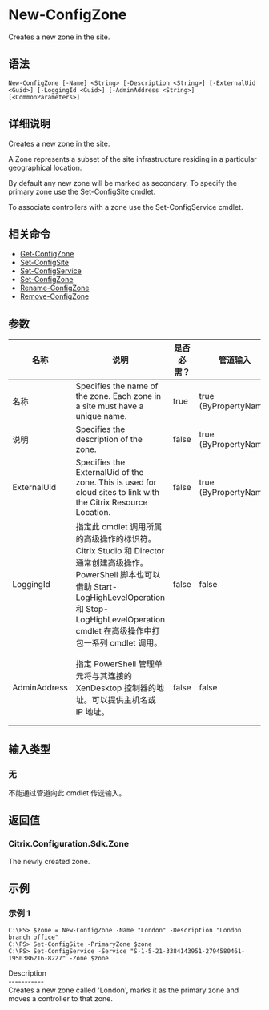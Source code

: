 # New-ConfigZone

Creates a new zone in the site.

## 语法

    New-ConfigZone [-Name] <String> [-Description <String>] [-ExternalUid <Guid>] [-LoggingId <Guid>] [-AdminAddress <String>] [<CommonParameters>]
    

## 详细说明

Creates a new zone in the site.

A Zone represents a subset of the site infrastructure residing in a particular geographical location.

By default any new zone will be marked as secondary. To specify the primary zone use the Set-ConfigSite cmdlet.

To associate controllers with a zone use the Set-ConfigService cmdlet.

## 相关命令

- [Get-ConfigZone](Get-ConfigZone.html)
- [Set-ConfigSite](Set-ConfigSite.html)
- [Set-ConfigService](Set-ConfigService.html)
- [Set-ConfigZone](Set-ConfigZone.html)
- [Rename-ConfigZone](Rename-ConfigZone.html)
- [Remove-ConfigZone](Remove-ConfigZone.html)

## 参数

| 名称           | 说明                                                                                                                                                                     | 是否必需？ | 管道输入                  | 默认值                                   |
| ------------ | ---------------------------------------------------------------------------------------------------------------------------------------------------------------------- | ----- | --------------------- | ------------------------------------- |
| 名称           | Specifies the name of the zone. Each zone in a site must have a unique name.                                                                                           | true  | true (ByPropertyName) |                                       |
| 说明           | Specifies the description of the zone.                                                                                                                                 | false | true (ByPropertyName) |                                       |
| ExternalUid  | Specifies the ExternalUid of the zone. This is used for cloud sites to link with the Citrix Resource Location.                                                         | false | true (ByPropertyName) |                                       |
| LoggingId    | 指定此 cmdlet 调用所属的高级操作的标识符。 Citrix Studio 和 Director 通常创建高级操作。 PowerShell 脚本也可以借助 Start-LogHighLevelOperation 和 Stop-LogHighLevelOperation cmdlet 在高级操作中打包一系列 cmdlet 调用。 | false | false                 |                                       |
| AdminAddress | 指定 PowerShell 管理单元将与其连接的 XenDesktop 控制器的地址。可以提供主机名或 IP 地址。                                                                                                             | false | false                 | Localhost。一旦有 cmdlet 提供了某个值，此值将变为默认值。 |

## 输入类型

### 无

不能通过管道向此 cmdlet 传送输入。

## 返回值

### Citrix.Configuration.Sdk.Zone

The newly created zone.

## 示例

### 示例 1

    C:\PS> $zone = New-ConfigZone -Name "London" -Description "London branch office"
    C:\PS> Set-ConfigSite -PrimaryZone $zone
    C:\PS> Set-ConfigService -Service "S-1-5-21-3384143951-2794580461-1950386216-8227" -Zone $zone
    

Description  
\---\---\-----  
Creates a new zone called 'London', marks it as the primary zone and moves a controller to that zone.